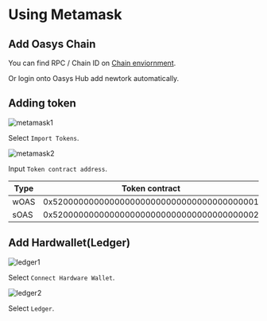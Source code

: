 ---
---

# Using Metamask

## Add Oasys Chain

You can find RPC / Chain ID on [Chain enviornment](/docs/techdocs/validator/chain-environment/1-1-chain-environment).

Or login onto Oasys Hub add newtork automatically.


## Adding token 

![metamask1](/img/docs/techdocs/metamask/image1.png)

Select `Import Tokens`.

![metamask2](/img/docs/techdocs/metamask/image2.png)

Input `Token contract address`.

| Type | Token contract | 
|-----------|-----------|
| wOAS | 0x5200000000000000000000000000000000000001 |
| sOAS | 0x5200000000000000000000000000000000000002 |



## Add Hardwallet(Ledger)

![ledger1](/img/docs/techdocs/ledger/image1.png)

Select `Connect Hardware Wallet`.

![ledger2](/img/docs/techdocs/ledger/image2.png)

Select `Ledger`.
